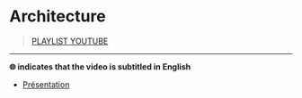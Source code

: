 # Architecture

> [PLAYLIST YOUTUBE](https://www.youtube.com/playlist?list=PLrSOXFDHBtfFrlG51dj8p_zCV994yWahY)

---

**🌐 indicates that the video is subtitled in English**

+ [Présentation](https://www.youtube.com/watch?v=x4yzYMZ5ZNo)

